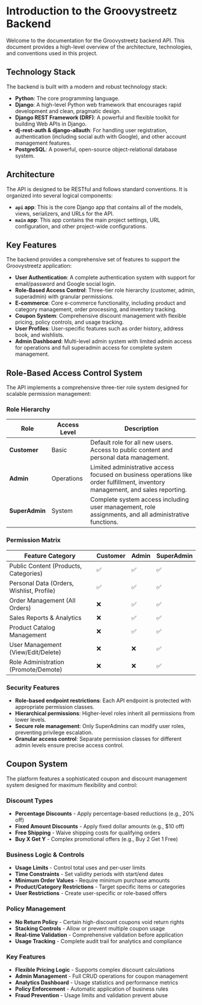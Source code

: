 # Introduction to the Groovystreetz Backend

Welcome to the documentation for the Groovystreetz backend API. This document provides a high-level overview of the architecture, technologies, and conventions used in this project.

## Technology Stack

The backend is built with a modern and robust technology stack:

*   **Python**: The core programming language.
*   **Django**: A high-level Python web framework that encourages rapid development and clean, pragmatic design.
*   **Django REST Framework (DRF)**: A powerful and flexible toolkit for building Web APIs in Django.
*   **dj-rest-auth & django-allauth**: For handling user registration, authentication (including social auth with Google), and other account management features.
*   **PostgreSQL**: A powerful, open-source object-relational database system.

## Architecture

The API is designed to be RESTful and follows standard conventions. It is organized into several logical components:

*   **`api` app**: This is the core Django app that contains all of the models, views, serializers, and URLs for the API.
*   **`main` app**: This app contains the main project settings, URL configuration, and other project-wide configurations.

## Key Features

The backend provides a comprehensive set of features to support the Groovystreetz application:

*   **User Authentication**: A complete authentication system with support for email/password and Google social login.
*   **Role-Based Access Control**: Three-tier role hierarchy (customer, admin, superadmin) with granular permissions.
*   **E-commerce**: Core e-commerce functionality, including product and category management, order processing, and inventory tracking.
*   **Coupon System**: Comprehensive discount management with flexible pricing, policy controls, and usage tracking.
*   **User Profiles**: User-specific features such as order history, address book, and wishlists.
*   **Admin Dashboard**: Multi-level admin system with limited admin access for operations and full superadmin access for complete system management.

## Role-Based Access Control System

The API implements a comprehensive three-tier role system designed for scalable permission management:

### Role Hierarchy

| Role | Access Level | Description |
|------|--------------|-------------|
| **Customer** | Basic | Default role for all new users. Access to public content and personal data management. |
| **Admin** | Operations | Limited administrative access focused on business operations like order fulfillment, inventory management, and sales reporting. |
| **SuperAdmin** | System | Complete system access including user management, role assignments, and all administrative functions. |

### Permission Matrix

| Feature Category | Customer | Admin | SuperAdmin |
|-----------------|----------|--------|------------|
| Public Content (Products, Categories) | ✅ | ✅ | ✅ |
| Personal Data (Orders, Wishlist, Profile) | ✅ | ✅ | ✅ |
| Order Management (All Orders) | ❌ | ✅ | ✅ |
| Sales Reports & Analytics | ❌ | ✅ | ✅ |
| Product Catalog Management | ❌ | ✅ | ✅ |
| User Management (View/Edit/Delete) | ❌ | ❌ | ✅ |
| Role Administration (Promote/Demote) | ❌ | ❌ | ✅ |

### Security Features

*   **Role-based endpoint restrictions**: Each API endpoint is protected with appropriate permission classes.
*   **Hierarchical permissions**: Higher-level roles inherit all permissions from lower levels.
*   **Secure role management**: Only SuperAdmins can modify user roles, preventing privilege escalation.
*   **Granular access control**: Separate permission classes for different admin levels ensure precise access control.

## Coupon System

The platform features a sophisticated coupon and discount management system designed for maximum flexibility and control:

### Discount Types
*   **Percentage Discounts** - Apply percentage-based reductions (e.g., 20% off)
*   **Fixed Amount Discounts** - Apply fixed dollar amounts (e.g., $10 off)
*   **Free Shipping** - Waive shipping costs for qualifying orders
*   **Buy X Get Y** - Complex promotional offers (e.g., Buy 2 Get 1 Free)

### Business Logic & Controls
*   **Usage Limits** - Control total uses and per-user limits
*   **Time Constraints** - Set validity periods with start/end dates
*   **Minimum Order Values** - Require minimum purchase amounts
*   **Product/Category Restrictions** - Target specific items or categories
*   **User Restrictions** - Create user-specific or role-based offers

### Policy Management
*   **No Return Policy** - Certain high-discount coupons void return rights
*   **Stacking Controls** - Allow or prevent multiple coupon usage
*   **Real-time Validation** - Comprehensive validation before application
*   **Usage Tracking** - Complete audit trail for analytics and compliance

### Key Features
*   **Flexible Pricing Logic** - Supports complex discount calculations
*   **Admin Management** - Full CRUD operations for coupon management
*   **Analytics Dashboard** - Usage statistics and performance metrics
*   **Policy Enforcement** - Automatic application of business rules
*   **Fraud Prevention** - Usage limits and validation prevent abuse
